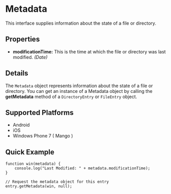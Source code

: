 Metadata
==========

This interface supplies information about the state of a file or directory.

Properties
----------

- __modificationTime:__ This is the time at which the file or directory was last modified. _(Date)_

Details
-------

The `Metadata` object represents information about the state of a file or directory.  You can get an instance of a Metadata object by calling the __getMetadata__ method of a `DirectoryEntry` or `FileEntry` object.

Supported Platforms
-------------------

- Android
- iOS
- Windows Phone 7 ( Mango )

Quick Example
-------------

	function win(metadata) {
		console.log("Last Modified: " + metadata.modificationTime);
	}

	// Request the metadata object for this entry
	entry.getMetadata(win, null);
